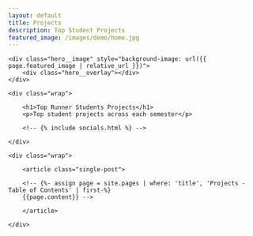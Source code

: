 ```yaml
---
layout: default
title: Projects
description: Top Student Projects
featured_image: /images/demo/home.jpg
---
```


<section class="hero">

	<div class="hero__image" style="background-image: url({{ page.featured_image | relative_url }})">
		<div class="hero__overlay"></div>
	</div>

	<div class="wrap">

		<h1>Top Runner Students Projects</h1>
		<p>Top student projects across each semester</p>

		<!-- {% include socials.html %} -->

	</div>

</section>

<section class="single">

	<div class="wrap">

		<article class="single-post">

		<!-- {%- assign page = site.pages | where: 'title', 'Projects - Table of Contents' | first-%}
		{{page.content}} -->

		</article>

	</div>

</section>